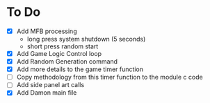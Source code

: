 # To Do
- [X] Add MFB processing
    - long press system shutdown (5 seconds)
    - short press random start
- [X] Add Game Logic Control loop
- [X] Add Random Generation command
- [X] Add more details to the game timer function
- [ ] Copy methodology from this timer function to the module c code
- [ ] Add side panel art calls
- [X] Add Damon main file
